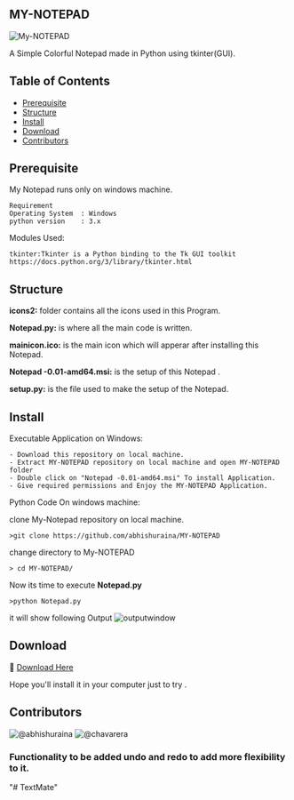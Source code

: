 ## MY-NOTEPAD
![My-NOTEPAD](https://raw.githubusercontent.com/chavarera/MY-NOTEPAD/master/mainicon.ico)

  A Simple Colorful Notepad made in Python using tkinter(GUI).

  ## Table of Contents

  - [Prerequisite](#Prerequisite)
  - [Structure](#Structure)
  - [Install](#Install)
  - [Download](#Download)
  - [Contributors](#Contributors)

  ## Prerequisite
  My Notepad runs only on windows machine.
  ```
  Requirement
  Operating System  : Windows
  python version    : 3.x
  ```

  Modules Used:
  ```
  tkinter:Tkinter is a Python binding to the Tk GUI toolkit
  https://docs.python.org/3/library/tkinter.html
  ```
  ## Structure
  **icons2:**
  folder contains all the icons used in this Program.

  **Notepad.py:**
  is where all the main code is written.

  **mainicon.ico:**
  is the main icon which will apperar after installing this Notepad.

  **Notepad -0.01-amd64.msi:**
  is the setup of this Notepad .

  **setup.py:**
   is the file used to make the setup of the Notepad.

  ## Install
  Executable Application on Windows:
  ```
  - Download this repository on local machine.
  - Extract MY-NOTEPAD repository on local machine and open MY-NOTEPAD folder
  - Double click on "Notepad -0.01-amd64.msi" To install Application.
  - Give required permissions and Enjoy the MY-NOTEPAD Application.
  ```

  Python Code On windows machine:

  clone My-Notepad repository on local machine.
  ```
  >git clone https://github.com/abhishuraina/MY-NOTEPAD
  ```
  change directory to My-NOTEPAD
  ```
  > cd MY-NOTEPAD/
  ```

Now its time to execute **Notepad.py**
```
>python Notepad.py
```
it will show following Output
![outputwindow](https://raw.githubusercontent.com/chavarera/MY-NOTEPAD/Readme/demo.png)

## Download
:paperclip: [Download Here](https://github.com/abhishuraina/MY-NOTEPAD/blob/master/%20Notepad%20-0.01-amd64.msi)

Hope you'll install it in your computer just to try .


## Contributors
![@abhishuraina](https://avatars2.githubusercontent.com/u/45932588?s=60)
![@chavarera](https://avatars3.githubusercontent.com/u/33047641?s=60)

### Functionality to be added undo and redo to add more flexibility to it.
"# TextMate" 
